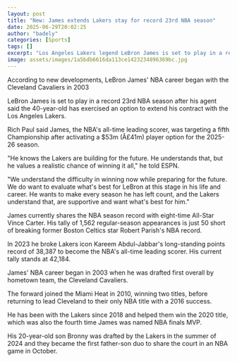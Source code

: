 ```yaml
---
layout: post
title: "New: James extends Lakers stay for record 23rd NBA season"
date: 2025-06-29T20:02:25
author: "badely"
categories: [Sports]
tags: []
excerpt: "Los Angeles Lakers legend LeBron James is set to play in a record 23rd NBA season after his agent said the 40-year-old has exercised an option to exte"
image: assets/images/1a5bdb6616da113ce1423234896369bc.jpg
---
```


According to new developments, LeBron James' NBA career began with the Cleveland Cavaliers in 2003

LeBron James is set to play in a record 23rd NBA season after his agent said the 40-year-old has exercised an option to extend his contract with the Los Angeles Lakers.

Rich Paul said James, the NBA's all-time leading scorer, was targeting a fifth Championship after activating a $53m (Â£41m) player option for the 2025-26 season.

"He knows the Lakers are building for the future. He understands that, but he values a realistic chance of winning it all," he told ESPN.

"We understand the difficulty in winning now while preparing for the future. We do want to evaluate what's best for LeBron at this stage in his life and career. He wants to make every season he has left count, and the Lakers understand that, are supportive and want what's best for him."

James currently shares the NBA season record with eight-time All-Star Vince Carter. His tally of 1,562 regular-season appearances is just 50 short of breaking former Boston Celtics star Robert Parish's NBA record.

In 2023 he broke Lakers icon Kareem Abdul-Jabbar's long-standing points record of 38,387 to become the NBA's all-time leading scorer. His current tally stands at 42,184.

James' NBA career began in 2003 when he was drafted first overall by hometown team, the Cleveland Cavaliers.

The forward joined the Miami Heat in 2010, winning two titles, before returning to lead Cleveland to their only NBA title with a 2016 success.

He has been with the Lakers since 2018 and helped them win the 2020 title, which was also the fourth time James was named NBA finals MVP.

His 20-year-old son Bronny was drafted by the Lakers in the summer of 2024 and they became the first father-son duo to share the court in an NBA game in October.

